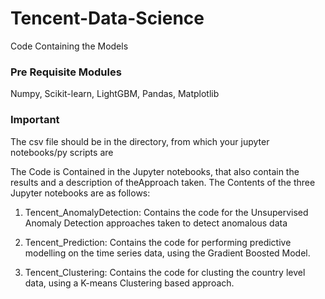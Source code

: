 # Tencent-Data-Science
Code Containing the Models

### Pre Requisite Modules

Numpy, Scikit-learn, LightGBM, Pandas, Matplotlib

### Important

The csv file should be in the directory, from which your jupyter notebooks/py scripts are

The Code is Contained in the Jupyter notebooks, that also contain the results and a description of theApproach taken. The Contents of the three Jupyter notebooks are as follows:

1) Tencent_AnomalyDetection: Contains the code for the Unsupervised Anomaly Detection approaches taken to detect anomalous data

2) Tencent_Prediction: Contains the code for performing predictive modelling on the time series data, using the Gradient Boosted Model.

3) Tencent_Clustering: Contains the code for clusting the country level data, using a K-means Clustering based approach.

